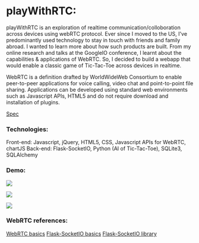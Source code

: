 # playWithRTC:

playWithRTC is an exploration of realtime communication/colloboration across devices using webRTC protocol. Ever since I moved to the US, I've predominantly used technology to stay in touch with friends and family abroad. I wanted to learn more about how such products are built. From my online research and talks at the GoogleIO conference, I learnt about the capabilities & applications of WebRTC. So, I decided to build a webapp that would enable a classic game of Tic-Tac-Toe across devices in realtime.

WebRTC is a definition drafted by WorldWideWeb Consortium to enable peer-to-peer applications for voice calling, video chat and point-to-point file sharing. Applications can be developed using standard web environments such as Javascript APIs, HTML5 and do not require download and installation of plugins.

[Spec](http://dev.w3.org/2011/webrtc/editor/webrtc.html)

### Technologies:

Front-end: Javascript, jQuery, HTML5, CSS, Javascript APIs for WebRTC, chartJS 
Back-end: Flask-SocketIO, Python (AI of Tic-Tac-Toe), SQLite3, SQLAlchemy

### Demo:

![](https://github.com/jyotheee/playWithRTC/blob/master/static/images/playWithRTC1.png)

![](https://github.com/jyotheee/playWithRTC/blob/master/static/images/playWithRTC4.png)

![](https://github.com/jyotheee/playWithRTC/blob/master/static/images/playWithRTC6.png)


### WebRTC references:

[WebRTC basics](http://www.html5rocks.com/en/tutorials/webrtc/basics/)
[Flask-SocketIO basics](http://blog.miguelgrinberg.com/post/easy-websockets-with-flask-and-gevent)
[Flask-SocketIO library](http://flask-socketio.readthedocs.org/en/latest/)
